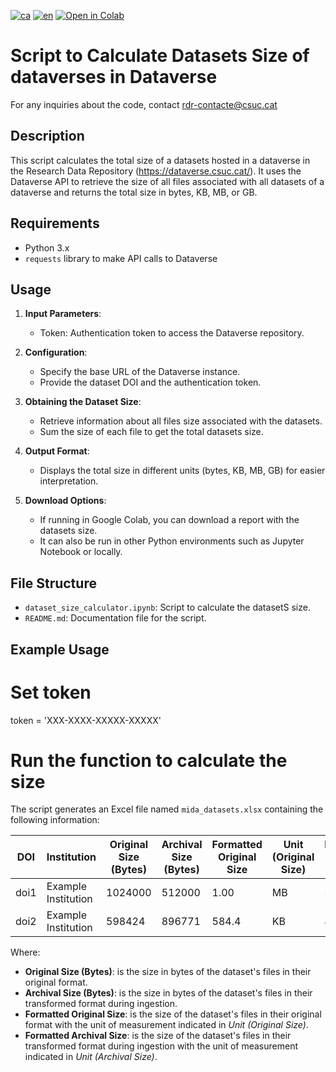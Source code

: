[![ca](https://img.shields.io/badge/lang-ca-blue.svg)](https://github.com/CSUC/RDR-scripts/blob/main/dataset_size_calculator/README.md) 
[![en](https://img.shields.io/badge/lang-en-green.svg)](https://github.com/CSUC/RDR-scripts/blob/main/dataset_size_calculator/README_ENG.md)
[![Open in Colab](https://colab.research.google.com/assets/colab-badge.svg)](https://colab.research.google.com/github/CSUC/RDR-scripts/blob/main/dataset_size_calculator/dataset_size_calculator.ipynb)
# Script to Calculate Datasets Size of dataverses in Dataverse  
For any inquiries about the code, contact rdr-contacte@csuc.cat  

## Description  
This script calculates the total size of a datasets hosted in a dataverse in the Research Data Repository (https://dataverse.csuc.cat/). It uses the Dataverse API to retrieve the size of all files associated with all datasets of a dataverse and returns the total size in bytes, KB, MB, or GB.  

## Requirements  
- Python 3.x  
- `requests` library to make API calls to Dataverse  

## Usage  

1. **Input Parameters**:  
    - Token: Authentication token to access the Dataverse repository.  

2. **Configuration**:  
    - Specify the base URL of the Dataverse instance.  
    - Provide the dataset DOI and the authentication token.  

3. **Obtaining the Dataset Size**:  
    - Retrieve information about all files size associated with the datasets.  
    - Sum the size of each file to get the total datasets size.  

4. **Output Format**:  
    - Displays the total size in different units (bytes, KB, MB, GB) for easier interpretation.  

5. **Download Options**:  
    - If running in Google Colab, you can download a report with the datasets size.  
    - It can also be run in other Python environments such as Jupyter Notebook or locally.  

## File Structure  
- `dataset_size_calculator.ipynb`: Script to calculate the datasetS size.  
- `README.md`: Documentation file for the script.  

## Example Usage  

# Set token
token = 'XXX-XXXX-XXXXX-XXXXX'

# Run the function to calculate the size
The script generates an Excel file named `mida_datasets.xlsx` containing the following information:

| DOI  | Institution          | Original Size (Bytes) | Archival Size (Bytes) | Formatted Original Size | Unit (Original Size) | Formatted Archival Size | Unit (Archival Size) |
|------|----------------------|----------------------|----------------------|------------------------|----------------------|------------------------|----------------------|
| doi1 | Example Institution | 1024000             | 512000               | 1.00                   | MB                   | 500.00                 | KB                   |
| doi2 | Example Institution | 598424             | 896771               | 584.4                  | KB                   | 875.75                 | KB                   |


Where:

- **Original Size (Bytes)**: is the size in bytes of the dataset's files in their original format.
- **Archival Size (Bytes)**: is the size in bytes of the dataset's files in their transformed format during ingestion.
- **Formatted Original Size**: is the size of the dataset's files in their original format with the unit of measurement indicated in *Unit (Original Size)*.
- **Formatted Archival Size**: is the size of the dataset's files in their transformed format during ingestion with the unit of measurement indicated in *Unit (Archival Size)*.
